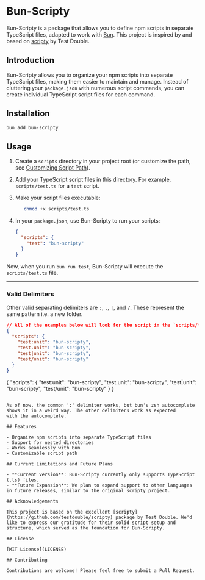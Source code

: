# Bun-Scripty

Bun-Scripty is a package that allows you to define npm scripts in separate TypeScript files, adapted to work with [Bun](https://bun.sh/). This project is inspired by and based on [scripty](https://github.com/testdouble/scripty) by Test Double.

## Introduction

Bun-Scripty allows you to organize your npm scripts into separate TypeScript files, making them easier to maintain and manage. Instead of cluttering your `package.json` with numerous script commands, you can create individual TypeScript script files for each command.

## Installation

```bash
bun add bun-scripty
```

## Usage

1. Create a `scripts` directory in your project root (or customize the path, see [Customizing Script Path](#customizing-script-path)).
2. Add your TypeScript script files in this directory. For example, `scripts/test.ts` for a `test` script.
3. Make your script files executable:

   ```bash
      chmod +x scripts/test.ts
   ```

4. In your `package.json`, use Bun-Scripty to run your scripts:

   ```json
   {
     "scripts": {
       "test": "bun-scripty"
     }
   }
   ```

Now, when you run `bun run test`, Bun-Scripty will execute the `scripts/test.ts` file.

---

### Valid Delimiters

Other valid separating delimiters are `:`, `.`, `|`, and `/`. These represent the same pattern i.e. a new folder.

```json
// All of the examples below will look for the script in the `scripts/test/unit.ts` file
{
  "scripts": {
    "test:unit": "bun-scripty",
    "test.unit": "bun-scripty",
    "test|unit": "bun-scripty",
    "test/unit": "bun-scripty"
  }
}
```

{
"scripts": {
"test:unit": "bun-scripty",
"test.unit": "bun-scripty",
"test|unit": "bun-scripty",
"test/unit": "bun-scripty"
}
}

```

As of now, the common ':' delimiter works, but bun's zsh autocomplete shows it in a weird way. The other delimiters work as expected
with the autocomplete.

## Features

- Organize npm scripts into separate TypeScript files
- Support for nested directories
- Works seamlessly with Bun
- Customizable script path

## Current Limitations and Future Plans

- **Current Version**: Bun-Scripty currently only supports TypeScript (.ts) files.
- **Future Expansion**: We plan to expand support to other languages in future releases, similar to the original scripty project.

## Acknowledgements

This project is based on the excellent [scripty](https://github.com/testdouble/scripty) package by Test Double. We'd like to express our gratitude for their solid script setup and structure, which served as the foundation for Bun-Scripty.

## License

[MIT License](LICENSE)

## Contributing

Contributions are welcome! Please feel free to submit a Pull Request.
```
